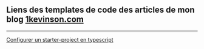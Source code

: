 
## Liens des templates de code des articles de mon blog [1kevinson.com](https://1kevinson.com)
---
[Configurer un starter-project en typescript](https://github.com/1kevinson/BLOG-TUTOS/tree/master/TS/starter-project)